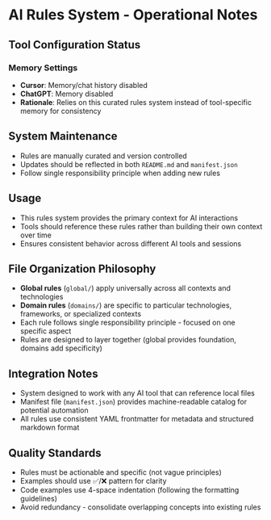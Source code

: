 # AI Rules System - Operational Notes

## Tool Configuration Status

### Memory Settings
- **Cursor**: Memory/chat history disabled
- **ChatGPT**: Memory disabled
- **Rationale**: Relies on this curated rules system instead of tool-specific memory for consistency

## System Maintenance
- Rules are manually curated and version controlled
- Updates should be reflected in both `README.md` and `manifest.json`
- Follow single responsibility principle when adding new rules

## Usage
- This rules system provides the primary context for AI interactions
- Tools should reference these rules rather than building their own context over time
- Ensures consistent behavior across different AI tools and sessions

## File Organization Philosophy
- **Global rules** (`global/`) apply universally across all contexts and technologies
- **Domain rules** (`domains/`) are specific to particular technologies, frameworks, or specialized contexts
- Each rule follows single responsibility principle - focused on one specific aspect
- Rules are designed to layer together (global provides foundation, domains add specificity)

## Integration Notes
- System designed to work with any AI tool that can reference local files
- Manifest file (`manifest.json`) provides machine-readable catalog for potential automation
- All rules use consistent YAML frontmatter for metadata and structured markdown format

## Quality Standards
- Rules must be actionable and specific (not vague principles)
- Examples should use ✅/❌ pattern for clarity
- Code examples use 4-space indentation (following the formatting guidelines)
- Avoid redundancy - consolidate overlapping concepts into existing rules

